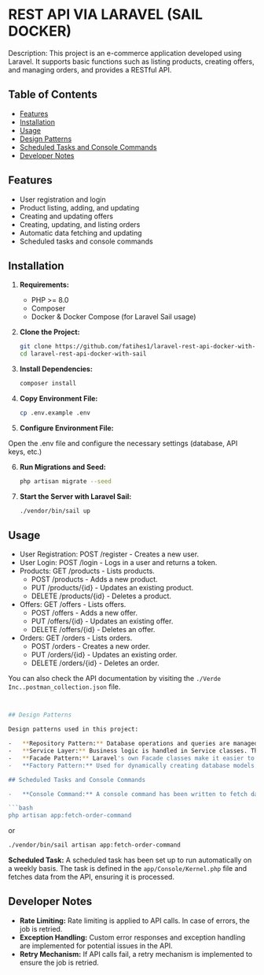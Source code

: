 # REST API VIA LARAVEL (SAIL DOCKER)

Description: This project is an e-commerce application developed using Laravel. It supports basic functions such as listing products, creating offers, and managing orders, and provides a RESTful API.

## Table of Contents

- [Features](#features)
- [Installation](#installation)
- [Usage](#usage)
- [Design Patterns](#design-patterns)
- [Scheduled Tasks and Console Commands](#scheduled-tasks-and-console-commands)
- [Developer Notes](#developer-notes)

## Features

- User registration and login
- Product listing, adding, and updating
- Creating and updating offers
- Creating, updating, and listing orders
- Automatic data fetching and updating
- Scheduled tasks and console commands

## Installation

1. **Requirements:**

    - PHP >= 8.0
    - Composer
    - Docker & Docker Compose (for Laravel Sail usage)

2. **Clone the Project:**

   ```bash
   git clone https://github.com/fatihes1/laravel-rest-api-docker-with-sail.git
   cd laravel-rest-api-docker-with-sail
    ```
   
3. **Install Dependencies:**

    ```bash
    composer install
    ```
   
4. **Copy Environment File:**

    ```bash
    cp .env.example .env
    ```

5. **Configure Environment File:**

Open the .env file and configure the necessary settings (database, API keys, etc.)

6. **Run Migrations and Seed:**

    ```bash
    php artisan migrate --seed
    ```
   
7. **Start the Server with Laravel Sail:**

    ```bash
    ./vendor/bin/sail up
    ```


 ## Usage

- User Registration: POST /register - Creates a new user.
- User Login: POST /login - Logs in a user and returns a token.
- Products: GET /products - Lists products.
  - POST /products - Adds a new product.
  - PUT /products/{id} - Updates an existing product.
  - DELETE /products/{id} - Deletes a product.
- Offers: GET /offers - Lists offers.
  - POST /offers - Adds a new offer.
  - PUT /offers/{id} - Updates an existing offer.
  - DELETE /offers/{id} - Deletes an offer.
- Orders: GET /orders - Lists orders.
  - POST /orders - Creates a new order.
  - PUT /orders/{id} - Updates an existing order.
  - DELETE /orders/{id} - Deletes an order.


You can also check the API documentation by visiting the `./Verde Inc..postman_collection.json` file.


```bash


## Design Patterns

Design patterns used in this project:

-   **Repository Pattern:** Database operations and queries are managed in Repository classes. This pattern enhances code reusability and simplifies database operations management.
-   **Service Layer:** Business logic is handled in Service classes. This reduces the complexity of controllers and improves the testability of the code.
-   **Facade Pattern:** Laravel's own Facade classes make it easier to access various components of the application.
-   **Factory Pattern:** Used for dynamically creating database models.

## Scheduled Tasks and Console Commands

-   **Console Command:** A console command has been written to fetch data from the API. The command is located in the `app/Console/Commands` directory and can be run as follows:

```bash
php artisan app:fetch-order-command
```
or

```bash
./vendor/bin/sail artisan app:fetch-order-command
```

**Scheduled Task:** A scheduled task has been set up to run automatically on a weekly basis. The task is defined in the `app/Console/Kernel.php` file and fetches data from the API, ensuring it is processed.

## Developer Notes

-   **Rate Limiting:** Rate limiting is applied to API calls. In case of errors, the job is retried.
-   **Exception Handling:** Custom error responses and exception handling are implemented for potential issues in the API.
-   **Retry Mechanism:** If API calls fail, a retry mechanism is implemented to ensure the job is retried.



